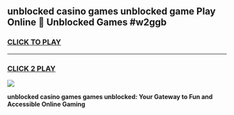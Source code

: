 
## unblocked casino games unblocked game Play Online 👋 Unblocked Games #w2ggb
<h3>
<a href="https://premium.freeplayer.one?title=unblocked_casino_games&ref=21F">CLICK TO PLAY</a></h3>
<hr>

<h3>
<a href="https://premium.freeplayer.one?title=unblocked_casino_games&ref=21F">CLICK 2 PLAY</a>
  
</h3>

<a href="https://premium.freeplayer.one?title=unblocked_casino_games&ref=21F/"><img src="https://clearcache.store/games.png"></a>


**unblocked casino games games unblocked: Your Gateway to Fun and Accessible Online Gaming**
